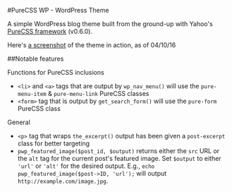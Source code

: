 #PureCSS WP - WordPress Theme

A simple WordPress blog theme built from the ground-up with Yahoo's [PureCSS framework](http://purecss.io) (v0.6.0).

Here's [a screenshot](screenshot.png) of the theme in action, as of 04/10/16

##Notable features

Functions for PureCSS inclusions

* `<li>` and `<a>` tags that are output by `wp_nav_menu()` will use the `pure-menu-item` & `pure-menu-link` PureCSS classes
* `<form>` tag that is output by `get_search_form()` will use the `pure-form` PureCSS class

General

* `<p>` tag that wraps `the_excerpt()` output has been given a `post-excerpt` class for better targeting
* `pwp_featured_image($post_id, $output)` returns either the `src` URL or the `alt` tag for the current post's featured image. Set `$output` to either `'url'` or `'alt'` for the desired output.
E.g., `echo pwp_featured_image($post->ID, 'url');` will output `http://example.com/image.jpg`.
